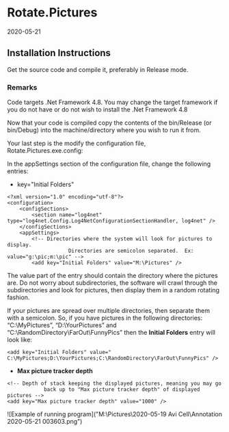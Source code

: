 # Rotate.Pictures
2020-05-21

## Installation Instructions
Get the source code and compile it, preferably in Release mode.

### Remarks
Code targets .Net Framework 4.8.  You may change the target framework if you do not have or do not wish to install the .Net Framework 4.8

Now that your code is compiled copy the contents of the bin/Release (or bin/Debug) into the machine/directory where you wish to run it from.

Your last step is the modify the configuration file, Rotate.Pictures.exe.config:

In the appSettings section of the configuration file, change the following entries:
- key="Initial Folders"
```
<?xml version="1.0" encoding="utf-8"?>
<configuration>
	<configSections>
		<section name="log4net" type="log4net.Config.Log4NetConfigurationSectionHandler, log4net" />
	</configSections>
	<appSettings>
		<!-- Directories where the system will look for pictures to display.
					Directories are semicolon separated.  Ex: value="g:\pic;m:\pic" -->
		<add key="Initial Folders" value="M:\Pictures" />
```

The value part of the entry should contain the directory where the pictures are.  Do not worry about subdirectories, the software will crawl through the subdirectories and look for pictures, then display them in a random rotating fashion.

If your pictures are spread over multiple directories, then separate them with a semicolon.  So, if you have pictures in the following directories: “C:\MyPictures”, “D:\YourPictures” and “C:\RandomDirectory\FarOut\FunnyPics” then the **Initial Folders** entry will look like:

```<add key="Initial Folders" value=" C:\MyPictures;D:\YourPictures;C:\RandomDirectory\FarOut\FunnyPics" />```

- **Max picture tracker depth**

```
<!-- Depth of stack keeping the displayed pictures, meaning you may go 
			back up to "Max picture tracker depth" of displayed pictures -->
<add key="Max picture tracker depth" value="1000" />
```

![Example of running program]("M:\Pictures\2020-05-19 Avi Cell\Annotation 2020-05-21 003603.png")
